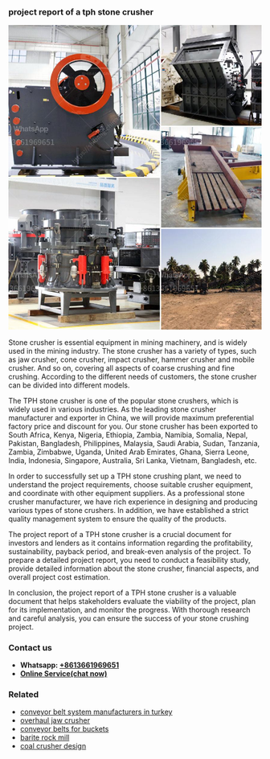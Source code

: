 <h3>project report of a tph stone crusher</h3><img src='1706773531.jpg' alt=''><p>Stone crusher is essential equipment in mining machinery, and is widely used in the mining industry. The stone crusher has a variety of types, such as jaw crusher, cone crusher, impact crusher, hammer crusher and mobile crusher. And so on, covering all aspects of coarse crushing and fine crushing. According to the different needs of customers, the stone crusher can be divided into different models.</p><p>The TPH stone crusher is one of the popular stone crushers, which is widely used in various industries. As the leading stone crusher manufacturer and exporter in China, we will provide maximum preferential factory price and discount for you. Our stone crusher has been exported to South Africa, Kenya, Nigeria, Ethiopia, Zambia, Namibia, Somalia, Nepal, Pakistan, Bangladesh, Philippines, Malaysia, Saudi Arabia, Sudan, Tanzania, Zambia, Zimbabwe, Uganda, United Arab Emirates, Ghana, Sierra Leone, India, Indonesia, Singapore, Australia, Sri Lanka, Vietnam, Bangladesh, etc.</p><p>In order to successfully set up a TPH stone crushing plant, we need to understand the project requirements, choose suitable crusher equipment, and coordinate with other equipment suppliers. As a professional stone crusher manufacturer, we have rich experience in designing and producing various types of stone crushers. In addition, we have established a strict quality management system to ensure the quality of the products.</p><p>The project report of a TPH stone crusher is a crucial document for investors and lenders as it contains information regarding the profitability, sustainability, payback period, and break-even analysis of the project. To prepare a detailed project report, you need to conduct a feasibility study, provide detailed information about the stone crusher, financial aspects, and overall project cost estimation.</p><p>In conclusion, the project report of a TPH stone crusher is a valuable document that helps stakeholders evaluate the viability of the project, plan for its implementation, and monitor the progress. With thorough research and careful analysis, you can ensure the success of your stone crushing project.</p><h3>Contact us</h3><ul><li><strong>Whatsapp:&nbsp;<a href="https://wa.me/8613661969651">+8613661969651</a></strong></li><li><a href="https://swt.shibang-china.com/?git&amp;zhl&amp;project report of a tph stone crusher"><strong>Online Service(chat now)</strong></a></li></ul><h3>Related</h3><ul><li><a href='conveyor belt system manufacturers in turkey.md'>conveyor belt system manufacturers in turkey</a></li><li><a href='overhaul jaw crusher.md'>overhaul jaw crusher</a></li><li><a href='conveyor belts for buckets.md'>conveyor belts for buckets</a></li><li><a href='barite rock mill.md'>barite rock mill</a></li><li><a href='coal crusher design.md'>coal crusher design</a></li></ul>